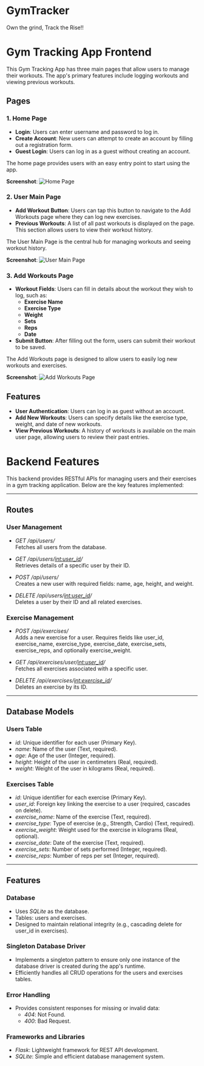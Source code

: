 # GymTracker
Own the grind, Track the Rise!!

# Gym Tracking App Frontend

This Gym Tracking App has three main pages that allow users to manage their workouts. The app's primary features include logging workouts and viewing previous workouts.

## Pages

### 1. **Home Page**
   - **Login**: Users can enter username and password to log in.
   - **Create Account**: New users can attempt to create an account by filling out a registration form.
   - **Guest Login**: Users can log in as a guest without creating an account.

   The home page provides users with an easy entry point to start using the app.

   **Screenshot**:
   ![Home Page](https://github.com/user-attachments/assets/b340384e-627e-4d56-8103-0d16fccf389a)

### 2. **User Main Page**
   - **Add Workout Button**: Users can tap this button to navigate to the Add Workouts page where they can log new exercises.
   - **Previous Workouts**: A list of all past workouts is displayed on the page. This section allows users to view their workout history.

   The User Main Page is the central hub for managing workouts and seeing workout history.

   **Screenshot**:
   ![User Main Page](https://github.com/user-attachments/assets/1c099fdf-530d-49d3-8b23-8d472f2c6c78)

### 3. **Add Workouts Page**
   - **Workout Fields**: Users can fill in details about the workout they wish to log, such as:
     - **Exercise Name**
     - **Exercise Type**
     - **Weight**
     - **Sets**
     - **Reps**
     - **Date**
   - **Submit Button**: After filling out the form, users can submit their workout to be saved.

   The Add Workouts page is designed to allow users to easily log new workouts and exercises.

   **Screenshot**:
   ![Add Workouts Page](https://github.com/user-attachments/assets/ece5b051-fa53-48ef-9161-2848ba65d7de)

## Features

- **User Authentication**: Users can log in as guest without an account.
- **Add New Workouts**: Users can specify details like the exercise type, weight, and date of new workouts.
- **View Previous Workouts**: A history of workouts is available on the main user page, allowing users to review their past entries.



# Backend Features

This backend provides RESTful APIs for managing users and their exercises in a gym tracking application. Below are the key features implemented:

---

## Routes

### User Management
- *GET /api/users/*  
  Fetches all users from the database.

- *GET /api/users/<int:user_id>/*  
  Retrieves details of a specific user by their ID.

- *POST /api/users/*  
  Creates a new user with required fields: name, age, height, and weight.

- *DELETE /api/users/<int:user_id>/*  
  Deletes a user by their ID and all related exercises.

### Exercise Management
- *POST /api/exercises/*  
  Adds a new exercise for a user. Requires fields like user_id, exercise_name, exercise_type, exercise_date, exercise_sets, exercise_reps, and optionally exercise_weight.

- *GET /api/exercises/user/<int:user_id>/*  
  Fetches all exercises associated with a specific user.

- *DELETE /api/exercises/<int:exercise_id>/*  
  Deletes an exercise by its ID.

---

## Database Models

### Users Table
- *id*: Unique identifier for each user (Primary Key).  
- *name*: Name of the user (Text, required).  
- *age*: Age of the user (Integer, required).  
- *height*: Height of the user in centimeters (Real, required).  
- *weight*: Weight of the user in kilograms (Real, required).  

### Exercises Table
- *id*: Unique identifier for each exercise (Primary Key).  
- *user_id*: Foreign key linking the exercise to a user (required, cascades on delete).  
- *exercise_name*: Name of the exercise (Text, required).  
- *exercise_type*: Type of exercise (e.g., Strength, Cardio) (Text, required).  
- *exercise_weight*: Weight used for the exercise in kilograms (Real, optional).  
- *exercise_date*: Date of the exercise (Text, required).  
- *exercise_sets*: Number of sets performed (Integer, required).  
- *exercise_reps*: Number of reps per set (Integer, required).  

---

## Features

### Database
- Uses *SQLite* as the database.
- Tables: users and exercises.
- Designed to maintain relational integrity (e.g., cascading delete for user_id in exercises).

### Singleton Database Driver
- Implements a singleton pattern to ensure only one instance of the database driver is created during the app's runtime.
- Efficiently handles all CRUD operations for the users and exercises tables.

### Error Handling
- Provides consistent responses for missing or invalid data:
  - *404*: Not Found.
  - *400*: Bad Request.

### Frameworks and Libraries
- *Flask*: Lightweight framework for REST API development.
- *SQLite*: Simple and efficient database management system.


